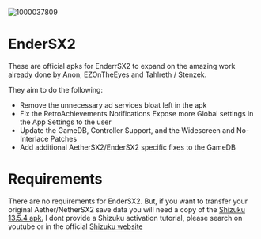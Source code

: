 ![1000037809](https://github.com/user-attachments/assets/4c175a5b-1bd0-443c-8bce-9e3782e67cab)

# EnderSX2
These are official apks for EnderrSX2 to expand on the amazing work already done by Anon, EZOnTheEyes and Tahlreth / Stenzek.

They aim to do the following:

- Remove the unnecessary ad services bloat left in the apk
- Fix the RetroAchievements Notifications
Expose more Global settings in the App Settings to the user
- Update the GameDB, Controller Support, and the Widescreen and No-Interlace Patches
- Add additional AetherSX2/EnderSX2 specific fixes to the GameDB

# Requirements
There are no requirements for EnderSX2. But, if you want to transfer your original Aether/NetherSX2 save data you will need a copy of the [Shizuku 13.5.4 apk.](https://github.com/RikkaApps/Shizuku/releases/download/v13.5.4/shizuku-v13.5.4.r1049.0e53409-release.apk)
I dont provide a Shizuku activation tutorial, please search on youtube or in the official [Shizuku website](shizuku.rikka.app)
